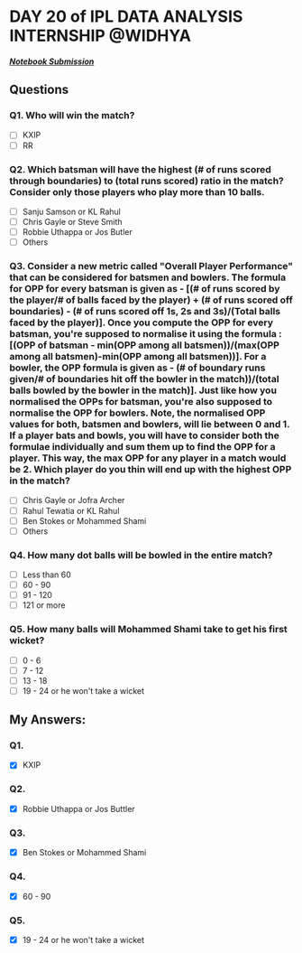 # DAY 20 of IPL DATA ANALYSIS INTERNSHIP @WIDHYA
##### [Notebook Submission](https://github.com/shashwatk1/IPL_Data_Analysis/blob/main/Day_20_30_October/Day_20.ipynb)
## Questions

### Q1. Who will win the match?
- [ ] KXIP
- [ ] RR

### Q2. Which batsman will have the highest (# of runs scored through boundaries) to (total runs scored) ratio in the match? Consider only those players who play more than 10 balls.
- [ ] Sanju Samson or KL Rahul
- [ ] Chris Gayle or Steve Smith
- [ ] Robbie Uthappa or Jos Butler
- [ ] Others 

### Q3. Consider a new metric called "Overall Player Performance" that can be considered for batsmen and bowlers. The formula for OPP for every batsman is given as - [(# of runs scored by the player/# of balls faced by the player) + (# of runs scored off boundaries) - (# of runs scored off 1s, 2s and 3s)/(Total balls faced by the player)]. Once you compute the OPP for every batsman, you're supposed to normalise it using the formula : [(OPP of batsman - min(OPP among all batsmen))/(max(OPP among all batsmen)-min(OPP among all batsmen))]. For a bowler, the OPP formula is given as - (# of boundary runs given/# of boundaries hit off the bowler in the match))/(total balls bowled by the bowler in the match)]. Just like how you normalised the OPPs for batsman, you're also supposed to normalise the OPP for bowlers. Note, the normalised OPP values for both, batsmen and bowlers, will lie between 0 and 1. If a player bats and bowls, you will have to consider both the formulae individually and sum them up to find the OPP for a player. This way, the max OPP for any player in a match would be 2. Which player do you thin will end up with the highest OPP in the match? 
- [ ] Chris Gayle or Jofra Archer
- [ ] Rahul Tewatia or KL Rahul
- [ ] Ben Stokes or Mohammed Shami
- [ ] Others 

### Q4. How many dot balls will be bowled in the entire match?
- [ ] Less than 60
- [ ] 60 - 90
- [ ] 91 - 120
- [ ] 121 or more

### Q5. How many balls will Mohammed Shami take to get his first wicket?
- [ ] 0 - 6
- [ ] 7 - 12
- [ ] 13 - 18
- [ ] 19 - 24 or he won't take a wicket

## My Answers:

### Q1.
- [x] KXIP
### Q2.
- [x] Robbie Uthappa or Jos Buttler
### Q3.
- [x] Ben Stokes or Mohammed Shami
### Q4.
- [x] 60 - 90
### Q5.
- [x] 19 - 24 or he won't take a wicket